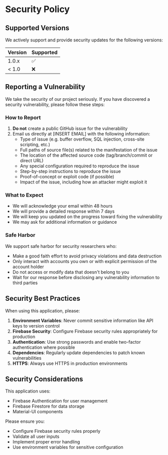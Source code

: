 # Security Policy

## Supported Versions

We actively support and provide security updates for the following versions:

| Version | Supported          |
| ------- | ------------------ |
| 1.0.x   | :white_check_mark: |
| < 1.0   | :x:                |

## Reporting a Vulnerability

We take the security of our project seriously. If you have discovered a security vulnerability, please follow these steps:

### How to Report

1. **Do not** create a public GitHub issue for the vulnerability
2. Email us directly at [INSERT EMAIL] with the following information:
   - Type of issue (e.g. buffer overflow, SQL injection, cross-site scripting, etc.)
   - Full paths of source file(s) related to the manifestation of the issue
   - The location of the affected source code (tag/branch/commit or direct URL)
   - Any special configuration required to reproduce the issue
   - Step-by-step instructions to reproduce the issue
   - Proof-of-concept or exploit code (if possible)
   - Impact of the issue, including how an attacker might exploit it

### What to Expect

- We will acknowledge your email within 48 hours
- We will provide a detailed response within 7 days
- We will keep you updated on the progress toward fixing the vulnerability
- We may ask for additional information or guidance

### Safe Harbor

We support safe harbor for security researchers who:
- Make a good faith effort to avoid privacy violations and data destruction
- Only interact with accounts you own or with explicit permission of the account holder
- Do not access or modify data that doesn't belong to you
- Wait for our response before disclosing any vulnerability information to third parties

## Security Best Practices

When using this application, please:

1. **Environment Variables**: Never commit sensitive information like API keys to version control
2. **Firebase Security**: Configure Firebase security rules appropriately for production
3. **Authentication**: Use strong passwords and enable two-factor authentication where possible
4. **Dependencies**: Regularly update dependencies to patch known vulnerabilities
5. **HTTPS**: Always use HTTPS in production environments

## Security Considerations

This application uses:
- Firebase Authentication for user management
- Firebase Firestore for data storage
- Material-UI components

Please ensure you:
- Configure Firebase security rules properly
- Validate all user inputs
- Implement proper error handling
- Use environment variables for sensitive configuration